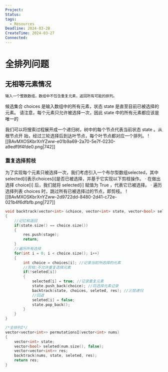 ```yaml
---
Project: 
Status: 
tags:
  - Resources
Deadline: 2024-03-28
CreateTime: 2024-03-27
Connected:
---
```


# 全排列问题
## 无相等元素情况
```cpp
输入一个整数数组，数组中不包含重复元素，返回所有可能的排列。
```
候选集合 choices 是输入数组中的所有元素，状态 state 是直至目前已被选择的元素。
请注意，每个元素只允许被选择一次，因此 state 中的所有元素都应该是唯一的

我们可以将搜索过程展开成一个递归树，树中的每个节点代表当前状态 state 。从根节点开
始，经过三轮选择后到达叶节点，每个叶节点都对应一个排列。
![[BAvMXOSKbrXnYZww-e01b9a69-2a70-5e7f-0230-a9edf9f4fde0.png|742]]

### 重复选择剪枝
为了实现每个元素只被选择一次，我们考虑引入一个布尔型数组selected，其中selected[i]表示choices[i]是否已被选择，并基于它实现以下剪枝操作。
‧ 在做出选择 choice[i] 后，我们就将 selected[i] 赋值为 True ，代表它已被选择。
‧ 遍历选择列表 choices 时，跳过所有已被选择过的节点，即剪枝。
![[BAvMXOSKbrXnYZww-2d9722dd-8480-2d41-c72e-021b4f6dfbfb.png|727]]

```cpp
void backtrack(vector<int> &chioce, vector<int> state, vector<bool> seleted,vector<vector<int>> &res)//choice当前排列数组，state记录已被选择的元素,seleted判断是否进行剪枝操作,res为排列数组
{
	//记忆和返回
	if(state.size() == choice.size())
	{
		res.push(stage);
		return;
	}
	//遍历所有选择
	for(int i = 0; i < choice.size(); i++)
	{
		int choice = choices[i]; //记录当前所选择的元素
		//剪枝:不允许重复选择元素
		if(!seleted[i])
		{
			selected[i] = true; //记录重复元素
			state.push_back(choice); //将选择元素记录
			backtrack(state, choices, seleted, res); //三层递归
			//回退
			seleted[i] = false;
			state.pop_back();
		}
	}
}

/*全排列I*/
vector<vector<int>> permutationsI(vector<int> nums)
{
	vector<int> state;
	vector<bool> seleted(num.size(), false);
	vector<vector<int>> res;
	backtrack(nums, state, seleted, res);
	return res;
}
```